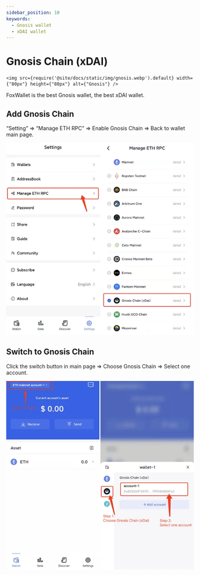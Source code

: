 ```yaml
---
sidebar_position: 10
keywords:
  - Gnosis wallet
  - xDAI wallet
---
```


# Gnosis Chain (xDAI)
```mdx-code-block
<img src={require('@site/docs/static/img/gnosis.webp').default} width={"80px"} height={"80px"} alt={"Gnosis"} />
```
FoxWallet is the best Gnosis wallet, the best xDAI wallet.

## Add Gnosis Chain

“Setting” => “Manage ETH RPC” => Enable Gnosis Chain => Back to wallet main page.

![](../img/add-gnosis.webp)

## Switch to Gnosis Chain

Click the switch button in main page => Choose Gnosis Chain => Select one account.

![](../img/switch-gnosis.webp)